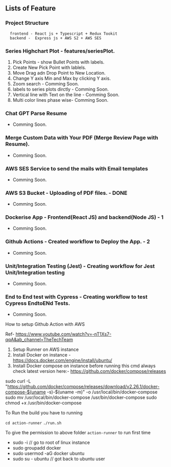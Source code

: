 ## Lists of Feature
  ### Project Structure
      frontend - React js + Typescript + Redux Tookit
      backend -  Express js + AWS S2 + AWS SES
 ### Series Highchart Plot - features/seriesPlot.
   1. Pick Points - show Bullet Points with labels.
   2. Create New Pick Point with lablels.
   3. Move Drag adn Drop Point to New Location.
   4. Change Y axis Min and Max by clicking Y axis.
   5. Zoom search - Comming Soon.
   6. labels to series plots dirctly - Comming Soon.
   7. Vertical line with Text on the line - Comming Soon.
   8. Multi color lines phase wise- Comming Soon.
 ### Chat GPT Parse Resume
 - Comming Soon.
 ### Merge Custom Data with Your PDF (Merge Review Page with Resume).
 - Comming Soon.
 ### AWS SES Service to send the mails with Email templates
  - Comming Soon.
 ### AWS S3 Bucket - Uploading of PDF files. - DONE
  - Comming Soon.
 ### Dockerise App - Frontend(React JS) and backend(Node JS) - 1
  - Comming Soon.
 ### Github Actions  - Created workflow to Deploy the App. -  2
  - Comming Soon.
 ### Unit/Integration Testing (Jest) - Creating workflow for Jest Unit/Integration testing 
  - Comming Soon.
 ### End to End test with Cypress - Creating workflow to test Cypress EndtoENd Tests.
  - Comming Soon.
  

How to setup Github Action with AWS

Ref- https://www.youtube.com/watch?v=-nT1Xs7-qqA&ab_channel=TheTechTeam

1. Setup Runner on AWS instance 
2. Install Docker on instance - https://docs.docker.com/engine/install/ubuntu/
3. Install Docker compose on instance
before running this cmd always check latest version here:- https://github.com/docker/compose/releases

sudo curl -L "https://github.com/docker/compose/releases/download/v2.26.1/docker-compose-$(uname -s)-$(uname -m)"  -o /usr/local/bin/docker-compose
sudo mv /usr/local/bin/docker-compose /usr/bin/docker-compose
sudo chmod +x /usr/bin/docker-compose
  


To Run the build you have to running

`cd action-runner`
`./run.sh`

To give the permission to above folder `action-runner` to run first time

- sudo -i // go to root of linux instance
- sudo groupadd docker
- sudo usermod -aG docker ubuntu
- sudo su - ubuntu // got back to ubuntu user



  


  


